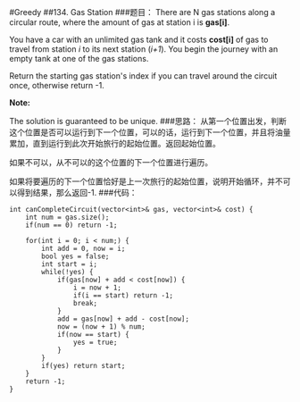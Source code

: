 #Greedy
##134. Gas Station
###题目：
There are N gas stations along a circular route, where the amount of gas at station i is **gas[i]**.

You have a car with an unlimited gas tank and it costs **cost[i]** of gas to travel from station *i* to its next station (*i+1*). You begin the journey with an empty tank at one of the gas stations.

Return the starting gas station's index if you can travel around the circuit once, otherwise return -1.

**Note:**

The solution is guaranteed to be unique.
###思路：
从第一个位置出发，判断这个位置是否可以运行到下一个位置，可以的话，运行到下一个位置，并且将油量累加，直到运行到此次开始旅行的起始位置。返回起始位置。

如果不可以，从不可以的这个位置的下一个位置进行遍历。

如果将要遍历的下一个位置恰好是上一次旅行的起始位置，说明开始循环，并不可以得到结果，那么返回-1.
###代码：

```
int canCompleteCircuit(vector<int>& gas, vector<int>& cost) {
    int num = gas.size();
    if(num == 0) return -1;

    for(int i = 0; i < num;) {
        int add = 0, now = i;
        bool yes = false;
        int start = i;
        while(!yes) {
            if(gas[now] + add < cost[now]) {
                i = now + 1;
                if(i == start) return -1;
                break;
            }
            add = gas[now] + add - cost[now];
            now = (now + 1) % num;
            if(now == start) {
                yes = true;
            }
        }
        if(yes) return start;
    }
    return -1;
}
```
